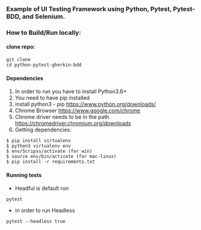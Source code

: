 ### Example of UI Testing Framework using Python, Pytest, Pytest-BDD, and Selenium.
### How to Build/Run locally:
#### clone repo:
```
git clone 
cd python-pytest-gherkin-bdd
```
#### Dependencies 
1. In order to run you have to install Python3.6+
2. You need to have pip installed
3. install python3 - pip  https://www.python.org/downloads/
5. Chrome Browser https://www.google.com/chrome
6. Chrome driver needs to be in the path https://chromedriver.chromium.org/downloads
7. Getting dependencies:
```
$ pip install virtualenv
$ python3 virtualenv env
$ env/Scripss/activate (for win)
$ source env/bin/activate (for mac-linux)
$ pip install -r requirements.txt
```
#### Running  tests
* Headful is default run
```
pytest 
```
* in order to run Headless 
```
pytest --headless true
```
